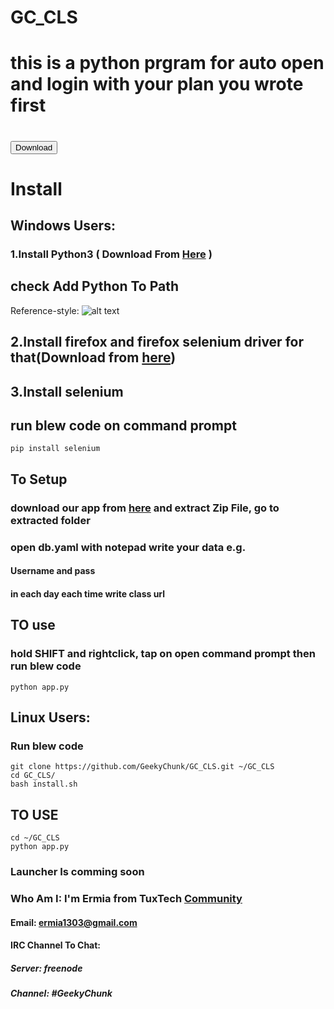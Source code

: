 # GC_CLS
# this is a python prgram for auto open and login with your plan you wrote first  
<h1>
  <a href="https://github.com/GeekyChunk/GC_CLS/archive/refs/heads/main.zip">
    <button>Download</button>
  </a>
</h1>

# Install
## **Windows** Users:
### 1.Install **Python3** ( Download From [Here](https://www.python.org/ftp/python/3.9.2/python-3.9.2-amd64.exe) )
## **check Add Python To Path**
Reference-style: 
![alt text](https://datatofish.com/wp-content/uploads/2018/10/0001_add_Python_to_Path.png "Logo Title Text 1")
## 2.Install firefox and firefox selenium driver for that(Download from [here](https://github.com/mozilla/geckodriver/releases/download/v0.29.0/geckodriver-v0.29.0-win64.zip))
## 3.Install **selenium**
## run blew code on command prompt
```
pip install selenium
```

## To Setup
### download our app from [here](https://github.com/GeekyChunk/GC_CLS/archive/refs/heads/main.zip) and extract Zip File, go to extracted folder
### open db.yaml with notepad write your data e.g.
#### Username and pass
#### in each day each time write class url

## TO use
### hold SHIFT and rightclick, tap on open command prompt then run blew code
```
python app.py
```

## Linux Users:
### Run blew code
```
git clone https://github.com/GeekyChunk/GC_CLS.git ~/GC_CLS
cd GC_CLS/
bash install.sh
```
## TO USE
``` 
cd ~/GC_CLS
python app.py
```
### Launcher Is comming soon

### Who Am I: I'm Ermia from TuxTech [Community]()
#### Email: ermia1303@gmail.com
#### IRC Channel To Chat:
##### Server: freenode
##### Channel: #GeekyChunk
